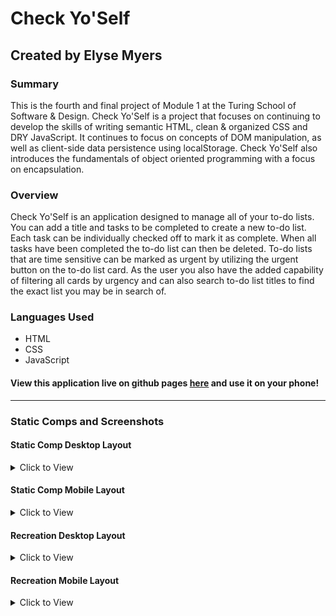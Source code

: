 # Check Yo'Self
## Created by Elyse Myers
### Summary
This is the fourth and final project of Module 1 at the Turing School of Software & Design. Check Yo'Self is a project that focuses on continuing to develop the skills of writing semantic HTML, clean & organized CSS and DRY JavaScript. It continues to focus on concepts of DOM manipulation, as well as client-side data persistence using localStorage. Check Yo'Self also introduces the fundamentals of object oriented programming with a focus on encapsulation.
### Overview
Check Yo'Self is an application designed to manage all of your to-do lists. You can add a title and tasks to be completed to create a new to-do list. Each task can be individually checked off to mark it as complete. When all tasks have been completed the to-do list can then be deleted. To-do lists that are time sensitive can be marked as urgent by utilizing the urgent button on the to-do list card. As the user you also have the added capability of filtering all cards by urgency and can also search to-do list titles to find the exact list you may be in search of.

### Languages Used
- HTML
- CSS
- JavaScript

#### View this application live on github pages [here]() and use it on your phone!
---
### Static Comps and Screenshots

#### Static Comp Desktop Layout
<details>
  <summary> Click to View </summary>
  
![](https://frontend.turing.io/assets/images/projects/check-yo-self/check-yo-self-01.jpg)

Adding a task(s):
![](https://frontend.turing.io/assets/images/projects/check-yo-self/check-yo-self-02.jpg)

Filtering by urgency:
![](https://frontend.turing.io/assets/images/projects/check-yo-self/check-yo-self-03.jpg)

</details>  

#### Static Comp Mobile Layout
<details>
  <summary> Click to View </summary>
  
![](https://frontend.turing.io/assets/images/projects/check-yo-self/check-yo-self-04.jpg)
</details>

#### Recreation Desktop Layout
<details>
  <summary> Click to View </summary>
  
![](https://user-images.githubusercontent.com/47042400/62181493-ade7a980-b310-11e9-954b-87b6da9c0146.png) 

Adding a task(s):
![](https://user-images.githubusercontent.com/47042400/62181607-1767b800-b311-11e9-9d7e-00c4a858913b.png)

Filtering by urgency:
![](https://user-images.githubusercontent.com/47042400/62181656-48e08380-b311-11e9-8287-443a537f49a2.png)
 </details>
 
 
 #### Recreation Mobile Layout
<details>
  <summary> Click to View </summary>

![](https://user-images.githubusercontent.com/47042400/62181541-d5d70d00-b310-11e9-88cc-19e06584112a.png)
  
 </details>
